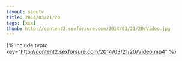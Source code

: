 ```yaml
--- 
layout: sieutv
title: 2014/03/21/20
tags: [xxx]
thumb: http://content2.sexforsure.com/2014/03/21/20/Video.jpg
---
```

{% include tvpro key="http://content2.sexforsure.com/2014/03/21/20/Video.mp4" %} 
